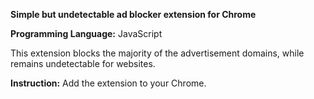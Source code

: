 **Simple but undetectable ad blocker extension for Chrome**

**Programming Language:** JavaScript

This extension blocks the majority of the advertisement domains, while remains undetectable for websites.

**Instruction:** Add the extension to your Chrome. 
